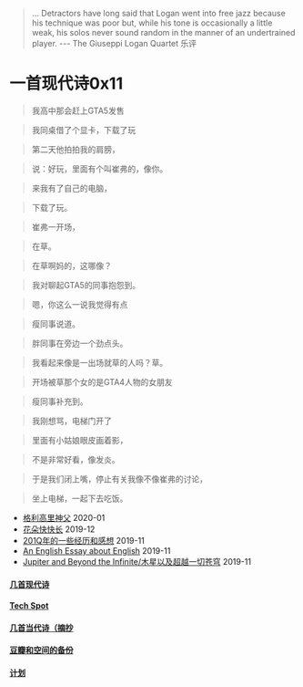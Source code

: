 > ... Detractors have long said that Logan went into free jazz because his technique was poor but, while his tone is occasionally a little weak, his solos never sound random in the manner of an undertrained player. --- The Giuseppi Logan Quartet 乐评

# 一首现代诗0x11

>我高中那会赶上GTA5发售

>我同桌借了个显卡，下载了玩

>第二天他拍拍我的肩膀，

>说：好玩，里面有个叫崔弗的，像你。

>来我有了自己的电脑，

>下载了玩。

>崔弗一开场，

>在草。

>在草啊妈的，这哪像？

>我对聊起GTA5的同事抱怨到。

>嗯，你这么一说我觉得有点

>瘦同事说道。

>胖同事在旁边一个劲点头。

>我看起来像是一出场就草的人吗？草。

>开场被草那个女的是GTA4人物的女朋友

>瘦同事补充到。

>我刚想骂，电梯门开了

>里面有小姑娘眼皮画着影，

>不是非常好看，像发炎。

>于是我们闭上嘴，停止有关我像不像崔弗的讨论，

>坐上电梯，一起下去吃饭。

* [格利高里神父](posts/2020-01-05-hl2.md) 2020-01
* [花朵快快长](posts/2019-12-21-none.md) 2019-12
* [201Q年的一些经历和感想](posts/2019-11-30-q.md) 2019-11
* [An English Essay about English](posts/2019-11-english.md) 2019-11
* [Jupiter and Beyond the Infinite/木星以及超越一切苍穹](posts/2019-11-26-idx.md) 2019-11

#### [几首现代诗](index_mverse.md)

#### [Tech Spot](index_tech.md)

#### [几首当代诗（摘抄](contemporary/intro.md)

#### [豆瓣和空间的备份](index_history.md)

#### [计划](posts/plan.md)
